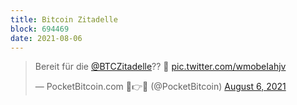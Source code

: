 ```yaml
---
title: Bitcoin Zitadelle
block: 694469
date: 2021-08-06
---
```


[](https://twitter.com/Justdoitalex/status/1557794000383385601?s=20)

<blockquote class="twitter-tweet"><p lang="de" dir="ltr">Bereit für die <a href="https://twitter.com/BTCZitadelle?ref_src=twsrc%5Etfw">@BTCZitadelle</a>?? 🏰 <a href="https://t.co/wmobeIahjv">pic.twitter.com/wmobeIahjv</a></p>&mdash; PocketBitcoin.com 🏦👉🔑 (@PocketBitcoin) <a href="https://twitter.com/PocketBitcoin/status/1423618313507192833?ref_src=twsrc%5Etfw">August 6, 2021</a></blockquote> <script async src="https://platform.twitter.com/widgets.js" charset="utf-8"></script> 
